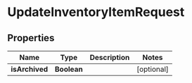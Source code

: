 

# UpdateInventoryItemRequest


## Properties

| Name | Type | Description | Notes |
|------------ | ------------- | ------------- | -------------|
|**isArchived** | **Boolean** |  |  [optional] |



